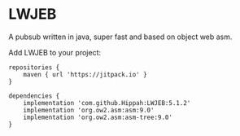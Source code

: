 # LWJEB
A pubsub written in java, super fast and based on object web asm.

Add LWJEB to your project:

```
repositories {
    maven { url 'https://jitpack.io' }
}
```

```
dependencies {
    implementation 'com.github.Hippah:LWJEB:5.1.2'
    implementation 'org.ow2.asm:asm:9.0'
    implementation 'org.ow2.asm:asm-tree:9.0'
}
```
